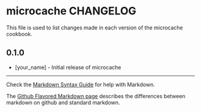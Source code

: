 microcache CHANGELOG
====================

This file is used to list changes made in each version of the microcache cookbook.

0.1.0
-----
- [your_name] - Initial release of microcache

- - -
Check the [Markdown Syntax Guide](http://daringfireball.net/projects/markdown/syntax) for help with Markdown.

The [Github Flavored Markdown page](http://github.github.com/github-flavored-markdown/) describes the differences between markdown on github and standard markdown.

